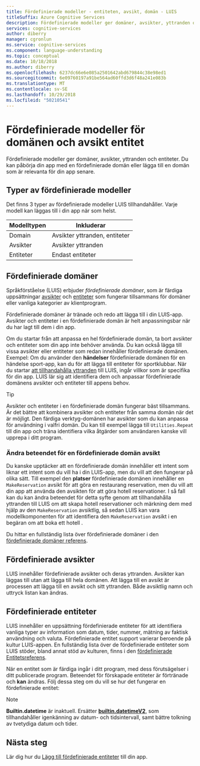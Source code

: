 ```yaml
---
title: Fördefinierade modeller - entiteten, avsikt, domän - LUIS
titleSuffix: Azure Cognitive Services
description: Fördefinierade modeller ger domäner, avsikter, yttranden och entiteter. Du kan påbörja din app med en fördefinierade domän eller lägga till en domän som är relevanta för din app senare.
services: cognitive-services
author: diberry
manager: cgronlun
ms.service: cognitive-services
ms.component: language-understanding
ms.topic: conceptual
ms.date: 10/18/2018
ms.author: diberry
ms.openlocfilehash: 6237dc66e6e085a2501642abd679844c38e98ed1
ms.sourcegitcommit: 6e09760197a91be564ad60ffd3d6f48a241e083b
ms.translationtype: MT
ms.contentlocale: sv-SE
ms.lasthandoff: 10/29/2018
ms.locfileid: "50210541"
---
```

# <a name="prebuilt-domain-intent-and-entity-models"></a>Fördefinierade modeller för domänen och avsikt entitet

Fördefinierade modeller ger domäner, avsikter, yttranden och entiteter. Du kan påbörja din app med en fördefinierade domän eller lägga till en domän som är relevanta för din app senare. 

## <a name="types-of-prebuilt-models"></a>Typer av fördefinierade modeller

Det finns 3 typer av fördefinierade modeller LUIS tillhandahåller. Varje modell kan läggas till i din app när som helst. 

|Modelltypen|Inkluderar|
|--|--|
|Domain|Avsikter yttranden, entiteter|
|Avsikter|Avsikter yttranden|
|Entiteter|Endast entiteter| 

## <a name="prebuilt-domains"></a>Fördefinierade domäner

Språkförståelse (LUIS) erbjuder *fördefinierade domäner*, som är färdiga uppsättningar [avsikter](luis-how-to-add-intents.md) och [entiteter](luis-concept-entity-types.md) som fungerar tillsammans för domäner eller vanliga kategorier av klientprogram. 

Fördefinierade domäner är tränade och redo att lägga till i din LUIS-app. Avsikter och entiteter i en fördefinierade domän är helt anpassningsbar när du har lagt till dem i din app. 

Om du startar från att anpassa en hel fördefinierade domän, ta bort avsikter och entiteter som din app inte behöver använda. Du kan också lägga till vissa avsikter eller entiteter som redan innehåller fördefinierade domänen. Exempel: Om du använder den **händelser** fördefinierade domänen för en händelse sport-app, kan du för att lägga till entiteter för sportklubbar. När du startar [att tillhandahålla yttranden](luis-how-to-add-example-utterances.md) till LUIS, ingår villkor som är specifika för din app. LUIS lär sig att identifiera dem och anpassar fördefinierade domänens avsikter och entiteter till appens behov. 

> [!TIP]
> Avsikter och entiteter i en fördefinierade domän fungerar bäst tillsammans. Är det bättre att kombinera avsikter och entiteter från samma domän när det är möjligt.
> Den färdiga verktyg-domänen har avsikter som du kan anpassa för användning i valfri domän. Du kan till exempel lägga till `Utilities.Repeat` till din app och träna identifiera vilka åtgärder som användaren kanske vill upprepa i ditt program. 

### <a name="changing-the-behavior-of-a-prebuilt-domain-intent"></a>Ändra beteendet för en fördefinierade domän avsikt

Du kanske upptäcker att en fördefinierade domän innehåller ett intent som liknar ett intent som du vill ha i din LUIS-app, men du vill att den fungerar på olika sätt. Till exempel den **platser** fördefinierade domänen innehåller en `MakeReservation` avsikt för att göra en restaurang reservation, men du vill att din app att använda den avsikten för att göra hotell reservationer. I så fall kan du kan ändra beteendet för detta syfte genom att tillhandahålla yttranden till LUIS om att skapa hotell reservationer och märkning dem med hjälp av den `MakeReservation` avsiktlig, så sedan LUIS kan vara modellkomponenten för att identifiera den `MakeReservation` avsikt i en begäran om att boka ett hotell .

Du hittar en fullständig lista över fördefinierade domäner i den [fördefinierade domäner referens](./luis-reference-prebuilt-domains.md).

## <a name="prebuilt-intents"></a>Fördefinierade avsikter

LUIS innehåller fördefinierade avsikter och deras yttranden. Avsikter kan läggas till utan att lägga till hela domänen. Att lägga till en avsikt är processen att lägga till en avsikt och sitt yttranden. Både avsiktlig namn och uttryck listan kan ändras.  

## <a name="prebuilt-entities"></a>Fördefinierade entiteter

LUIS innehåller en uppsättning fördefinierade entiteter för att identifiera vanliga typer av information som datum, tider, nummer, mätning av faktisk användning och valuta. Fördefinierade entitet support varierar beroende på kultur LUIS-appen. En fullständig lista över de fördefinierade entiteter som LUIS stöder, bland annat stöd av kulturen, finns i den [fördefinierade Entitetsreferens](./luis-reference-prebuilt-entities.md).

När en entitet som är färdiga ingår i ditt program, med dess förutsägelser i ditt publicerade program. Beteendet för förskapade entiteter är förtränade och **kan** ändras. Följ dessa steg om du vill se hur det fungerar en fördefinierade entitet:

> [!NOTE]
> **Builtin.datetime** är inaktuell. Ersätter [ **builtin.datetimeV2**](luis-reference-prebuilt-datetimev2.md), som tillhandahåller igenkänning av datum- och tidsintervall, samt bättre tolkning av tvetydiga datum och tider.

## <a name="next-steps"></a>Nästa steg

Lär dig hur du [Lägg till fördefinierade entiteter](luis-prebuilt-entities.md) till din app.
